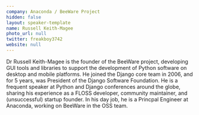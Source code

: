 ```yaml
---
company: Anaconda / BeeWare Project
hidden: false
layout: speaker-template
name: Russell Keith-Magee
photo_url: null
twitter: freakboy3742
website: null
---
```


Dr Russell Keith-Magee is the founder of the BeeWare project, developing GUI tools and libraries to support the development of Python software on desktop and mobile platforms. He joined the Django core team in 2006, and for 5 years, was President of the Django Software Foundation. He is a frequent speaker at Python and Django conferences around the globe, sharing his experience as a FLOSS developer, community maintainer, and (unsuccessful) startup founder. In his day job, he is a Princpal Engineer at Anaconda, working on BeeWare in the OSS team.